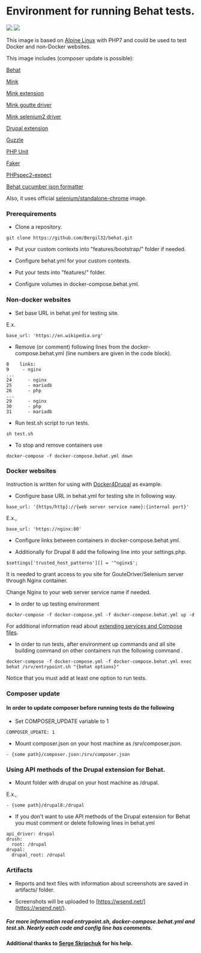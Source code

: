 Environment for running Behat tests.
============

[![](https://images.microbadger.com/badges/version/bergil/docker-behat.svg)](https://microbadger.com/images/bergil/docker-behat) [![](https://images.microbadger.com/badges/image/bergil/docker-behat.svg)](https://microbadger.com/images/bergil/docker-behat)


This image is based on [Alpine Linux](https://hub.docker.com/_/alpine/) with PHP7 and could be used to test Docker and non-Docker websites. 

This image includes (composer update is possible):

[Behat](https://packagist.org/packages/behat/behat)

[Mink](https://packagist.org/packages/behat/mink)

[Mink extension](https://packagist.org/packages/behat/mink-extension)

[Mink goutte driver](https://packagist.org/packages/behat/mink-goutte-driver)

[Mink selenium2 driver](https://packagist.org/packages/behat/mink-selenium2-driver)

[Drupal extension](https://packagist.org/packages/drupal/drupal-extension)

[Guzzle](https://packagist.org/packages/guzzlehttp/guzzle)

[PHP Unit](https://packagist.org/packages/phpunit/phpunit)

[Faker](https://packagist.org/packages/fzaninotto/faker)

[PHPspec2-expect](https://packagist.org/packages/bossa/phpspec2-expect)

[Behat cucumber json formatter](https://packagist.org/packages/vanare/behat-cucumber-json-formatter)

Also, it uses official [selenium/standalone-chrome](https://github.com/SeleniumHQ/docker-selenium) image.

### Prerequirements

* Clone a repository.
```
git clone https://github.com/Bergil32/behat.git
```
* Put your custom contexts into "features/bootstrap/" folder if needed.

* Configure behat.yml for your custom contexts.

* Put your tests into "features/" folder.

* Configure volumes in docker-compose.behat.yml.

### Non-docker websites

* Set base URL in behat.yml for testing site. 

E.x.
```
base_url: 'https://en.wikipedia.org'
```
* Remove (or comment) following lines from the docker-compose.behat.yml (line numbers are given in the code block).
```
8    links:
9     - nginx
...
24      - nginx
25      - mariadb
26      - php
...
29      - nginx
30      - php
31      - mariadb    
```

* Run test.sh script to run tests.
```
sh test.sh
```
* To stop and remove containers use
```
docker-compose -f docker-compose.behat.yml down 
```

### Docker websites

Instruction is written for using with [Docker4Drupal](http://docker4drupal.org/) as example.

* Configure base URL in behat.yml for testing site in following way.

```
base_url: '{https/http}://{web server service name}:{internal port}'
```
E.x.,
```
base_url: 'https://nginx:80'
```

* Configure links between containers in docker-compose.behat.yml.

* Additionally for Drupal 8 add the following line into your settings.php.
```
$settings['trusted_host_patterns'][] = '^nginx$';
``` 
It is needed to grant access to you site for GouteDriver/Selenium server through Nginx container.
 
Change Nginx to your web server service name if needed.

* In order to up testing environment
```
docker-compose -f docker-compose.yml -f docker-compose.behat.yml up -d
```
For additional information read about [extending services and Compose files](https://docs.docker.com/compose/extends/).

* In order to run tests, after environment up commands and all site building command on other containers run the following command .
```
docker-compose -f docker-compose.yml -f docker-compose.behat.yml exec behat /srv/entrypoint.sh "{behat options}"
```
Notice that you must add at least one option to run tests.

### Composer update

#### In order to update composer before running tests do the following

* Set COMPOSER_UPDATE variable to 1
```
COMPOSER_UPDATE: 1
```
* Mount composer.json on your host machine as /srv/composer.json.

```
- {some path}/composer.json:/srv/composer.json
```

### Using API methods of the Drupal extension for Behat.

* Mount folder with drupal on your host machine as /drupal.

E.x.,
```
- {some path}/drupal8:/drupal
```

* If you don't want to use API methods of the Drupal extension for Behat you must comment or delete following lines in behat.yml
```
api_driver: drupal
drush:
  root: /drupal
drupal:
  drupal_root: /drupal
```

### Artifacts

* Reports and text files with information about screenshots are saved in artifacts/ folder.

* Screenshots will be uploaded to [https://wsend.net/](https://wsend.net/).

##### For more information read entrypoint.sh, docker-compose.behat.yml and test.sh. Nearly each code and config line has comments.

#### Additional thanks to [Serge Skripchuk](https://www.drupal.org/u/idtarzanych) for his help.
